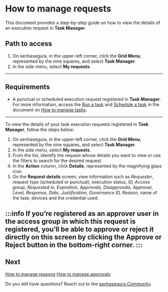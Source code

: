 # How to manage requests

This document provides a step-by-step guide on how to view the details of an execution request in **Task Manager**.

## Path to access
1. On senhasegura, in the upper-left corner, click the **Grid Menu**, represented by the nine squares, and select **Task Manager**.
2. In the side menu, select **My requests**.

---
## Requirements

* A punctual or scheduled execution request registered in **Task Manager**. For more information, access the [Run a task](/v3-32/docs/task-manager-how-to-manage-tasks#run-a-task) and [Schedule a task](/v3-32/docs/task-manager-how-to-manage-tasks#schedule-a-task) in the document on [How to manage tasks](/v3-32/docs/task-manager-how-to-manage-tasks).
---

To view the details of your task execution requests registered in **Task Manager**, follow the steps below:

1. On senhasegura, in the upper-left corner, click the **Grid Menu**, represented by the nine squares, and select **Task Manager**.
2. In the side menu, select **My requests**.
3. From the list, identify the request whose details you want to view or use the filters to search for the desired request.
4. In the **Action** column, click **Details**, represented by the magnifying glass icon.
5. On the **Request details** screen, view information such as *Requester*, request type (scheduled or punctual), execution status, *ID, Access group, Requested in, Expiration, Approvals, Disapprovals, Approver, Level, Response, Date, Justification, Governance ID, Reason*, name of the task, devices and the credential used.

 :::info
If you’re registered as an approver user in the access group in which this request is registered, you’ll be able to approve or reject it directly on this screen by clicking the **Approve** or **Reject** button in the bottom-right corner.
:::
---
## Next

[How to manage reasons](/v3-32/docs/task-manager-how-to-manage-reasons)
[How to manage approvals](/v3-32/docs/task-manager-how-to-manage-approvals)

Do you still have questions? Reach out to the [senhasegura Community](https://community.senhasegura.io/).
